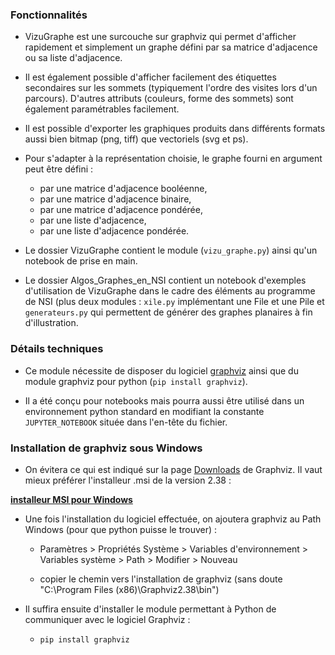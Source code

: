 ### Fonctionnalités
- VizuGraphe est une surcouche sur graphviz qui permet d'afficher rapidement et simplement un graphe défini par sa matrice d'adjacence ou sa liste d'adjacence.

- Il est également possible d'afficher facilement des étiquettes secondaires sur les sommets (typiquement l'ordre des visites lors d'un parcours). D'autres attributs (couleurs, forme des sommets) sont également paramétrables facilement.

- Il est possible d'exporter les graphiques produits dans différents formats aussi bien bitmap (png, tiff) que vectoriels (svg et ps).

- Pour s'adapter à la représentation choisie, le graphe fourni en argument peut être défini :
	- par une matrice d'adjacence booléenne,
	- par une matrice d'adjacence binaire,
	- par une matrice d'adjacence pondérée,
	- par une liste d'adjacence,
	- par une liste d'adjacence pondérée.
	
- Le dossier VizuGraphe contient le module (`vizu_graphe.py`) ainsi qu'un notebook de prise en main.
	
- Le dossier Algos_Graphes_en_NSI contient un notebook d'exemples d'utilisation de VizuGraphe dans le cadre des éléments au programme de NSI (plus deux modules : `xile.py` implémentant une File et une Pile et `generateurs.py` qui permettent de générer des graphes planaires à fin d'illustration.

### Détails techniques

- Ce module nécessite de disposer du logiciel [graphviz](https://graphviz.org/download/) ainsi que du module graphviz pour python (`pip install graphviz`).


- Il a été conçu pour notebooks mais pourra aussi être utilisé dans un environnement python standard en modifiant la constante `JUPYTER_NOTEBOOK` située dans l'en-tête du fichier.

### Installation de graphviz sous Windows

- On évitera ce qui est indiqué sur la page [Downloads](https://graphviz.org/download/) de Graphviz.
Il vaut mieux préférer l'installeur .msi de la version 2.38 :  

**[installeur MSI pour Windows](https://graphviz.org/download/)** 

- Une fois l'installation du logiciel effectuée, on ajoutera graphviz au Path Windows (pour que python puisse le trouver) :

	- Paramètres > Propriétés Système > Variables d'environnement > Variables système > Path > Modifier > Nouveau 
	
	- copier le chemin vers l'installation de graphviz (sans doute "C:\Program Files (x86)\Graphviz2.38\bin")
	
- Il suffira ensuite d'installer le module permettant à Python de communiquer avec le logiciel Graphviz :

	- `pip install graphviz`